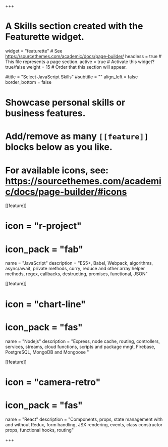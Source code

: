 +++
# A Skills section created with the Featurette widget.
widget = "featurette"  # See https://sourcethemes.com/academic/docs/page-builder/
headless = true  # This file represents a page section.
active = true  # Activate this widget? true/false
weight = 15  # Order that this section will appear.

#title = "Select JavaScript Skills"
#subtitle = ""
align_left = false
border_bottom = false

# Showcase personal skills or business features.
# 
# Add/remove as many `[[feature]]` blocks below as you like.
# 
# For available icons, see: https://sourcethemes.com/academic/docs/page-builder/#icons

[[feature]]
  # icon = "r-project"
  # icon_pack = "fab"
  name = "JavaScript"
  description = "ES5+, Babel, Webpack, algorithms, async/await, private methods, curry, reduce and other array helper methods, regex, callbacks, destructing, promises, functional, JSON"
  
[[feature]]
  # icon = "chart-line"
  # icon_pack = "fas"
  name = "Nodejs"
  description = "Express, node cache, routing, controllers, services, streams, cloud functions, scripts and package mngt, Firebase, PostgreSQL, MongoDB and Mongoose " 
  
[[feature]]
  # icon = "camera-retro"
  # icon_pack = "fas"
  name = "React"
  description = "Components, props, state management with and without Redux, form handling, JSX rendering, events, class constructor props, functional hooks, routing"

+++
